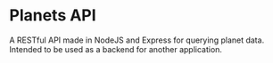 # Planets API
A RESTful API made in NodeJS and Express for querying planet data.
Intended to be used as a backend for another application.